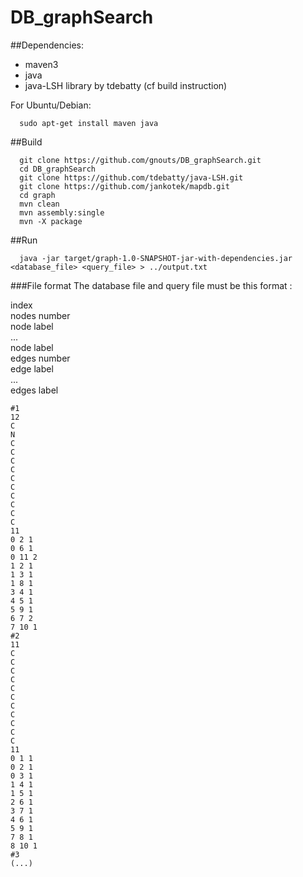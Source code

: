 # DB_graphSearch

##Dependencies:
* maven3
* java
* java-LSH library by tdebatty (cf build instruction)

For Ubuntu/Debian:
```
  sudo apt-get install maven java
```
##Build
```
  git clone https://github.com/gnouts/DB_graphSearch.git
  cd DB_graphSearch
  git clone https://github.com/tdebatty/java-LSH.git
  git clone https://github.com/jankotek/mapdb.git
  cd graph
  mvn clean
  mvn assembly:single
  mvn -X package
```
##Run
```
  java -jar target/graph-1.0-SNAPSHOT-jar-with-dependencies.jar <database_file> <query_file> > ../output.txt
 ```
 ###File format
 The database file and query file must be this format : 

index</br>
nodes number</br>
node label</br>
...</br>
node label</br>
edges number</br>
edge label</br>
...</br>
edges label</br>

```
#1
12
C
N
C
C
C
C
C
C
C
C
C
C
11
0 2 1
0 6 1
0 11 2
1 2 1
1 3 1
1 8 1
3 4 1
4 5 1
5 9 1
6 7 2
7 10 1
#2
11
C
C
C
C
C
C
C
C
C
C
C
11
0 1 1
0 2 1
0 3 1
1 4 1
1 5 1
2 6 1
3 7 1
4 6 1
5 9 1
7 8 1
8 10 1
#3
(...)
```
